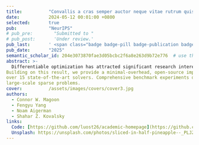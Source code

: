 ```yaml
---
title:          "Convallis a cras semper auctor neque vitae rutrum quisque non tellus orci ac"
date:           2024-05-12 00:01:00 +0800
selected:       true
pub:            "NeurIPS"
# pub_pre:        "Submitted to "
# pub_post:       'Under review.'
pub_last:       ' <span class="badge badge-pill badge-publication badge-success">Spotlight</span>'
pub_date:       "2025"
semantic_scholar_id: 204e3073870fae3d05bcbc2f6a8e263d9b72e776  # use this to retrieve citation count
abstract: >-
  Differentiable optimization has attracted significant research interest, particularly for quadratic programming (QP). Existing approaches for differentiating the solution of a QP with respect to its defining parameters often rely on specific integrated solvers. This integration limits their applicability, including their use in neural network architectures and bi-level optimization tasks, restricting users to a narrow selection of solver choices. To address this limitation, we introduce dQP, a modular and solver-agnostic framework for plug-and-play differentiation of virtually any QP solver. A key insight we leverage to achieve modularity is that, once the active set of inequality constraints is known, both the solution and its derivative can be expressed using simplified linear systems that share the same matrix. This formulation fully decouples the computation of the QP solution from its differentiation.
Building on this result, we provide a minimal-overhead, open-source implementation (https://github.com/cwmagoon/dQP) that seamlessly integrates with
over 15 state-of-the-art solvers. Comprehensive benchmark experiments demonstrate dQP’s robustness and scalability, particularly highlighting its advantages in
large-scale sparse problems.
cover:          /assets/images/covers/cover3.jpg
authors:
  - Connor W. Magoon
  - Fengyu Yang
  - Noam Aigerman
  - Shahar Z. Kovalsky
links:
  Code: [https://github.com/luost26/academic-homepage](https://github.com/cwmagoon/dQP)
  Unsplash: https://unsplash.com/photos/sliced-in-half-pineapple--_PLJZmHZzk
---
```

